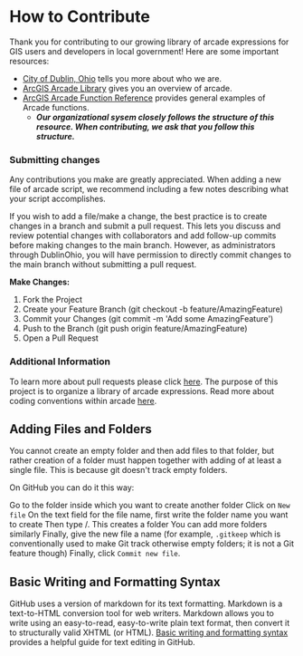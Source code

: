 # How to Contribute
Thank you for contributing to our growing library of arcade expressions for GIS users and developers in local government!
Here are some important resources:
- [City of Dublin, Ohio](https://dublinohiousa.gov/city-profile/) tells you more about who we are.
- [ArcGIS Arcade Library](https://developers.arcgis.com/arcade/) gives you an overview of arcade. 
- [ArcGIS Arcade Function Reference](https://developers.arcgis.com/arcade/function-reference/geometry_functions/) provides general examples of Arcade functions. 
  - ***Our organizational sysem closely follows the structure of this resource. When contributing, we ask that you follow this structure.*** 

### Submitting changes
Any contributions you make are greatly appreciated. When adding a new file of arcade script, we recommend including a few notes describing what your script accomplishes. 

If you wish to add a file/make a change, the best practice is to create changes in a branch and submit a pull request. This lets you discuss and review potential changes with collaborators and add follow-up commits before making changes to the main branch. However, as administrators through DublinOhio, you will have permission to directly commit changes to the main branch without submitting a pull request. 

**Make Changes:** 

1. Fork the Project
2. Create your Feature Branch (git checkout -b feature/AmazingFeature)
3. Commit your Changes (git commit -m 'Add some AmazingFeature')
4. Push to the Branch (git push origin feature/AmazingFeature)
5. Open a Pull Request

### Additional Information
To learn more about pull requests please click [here](https://docs.github.com/en/pull-requests/collaborating-with-pull-requests/proposing-changes-to-your-work-with-pull-requests/creating-a-pull-request). 
The purpose of this project is to organize a library of arcade expressions. Read more about coding conventions within arcade [here](https://developers.arcgis.com/arcade/guide/statements/).

## Adding Files and Folders
You cannot create an empty folder and then add files to that folder, but rather creation of a folder must happen together with adding of at least a single file. This is because git doesn't track empty folders.

On GitHub you can do it this way:

Go to the folder inside which you want to create another folder
Click on `New file`
On the text field for the file name, first write the folder name you want to create
Then type /. This creates a folder
You can add more folders similarly
Finally, give the new file a name (for example, `.gitkeep` which is conventionally used to make Git track otherwise empty folders; it is not a Git feature though)
Finally, click `Commit new file`.

## Basic Writing and Formatting Syntax
GitHub uses a version of markdown for its text formatting. Markdown is a text-to-HTML conversion tool for web writers. Markdown allows you to write using an easy-to-read, easy-to-write plain text format, then convert it to structurally valid XHTML (or HTML). 
[Basic writing and formatting syntax](https://docs.github.com/en/get-started/writing-on-github/getting-started-with-writing-and-formatting-on-github/basic-writing-and-formatting-syntax#styling-text) provides a helpful guide for text editing in GitHub.
